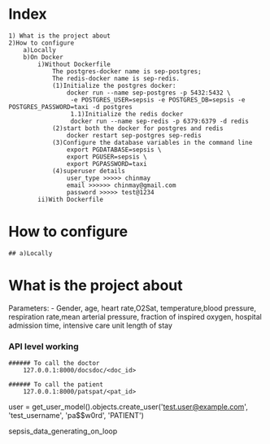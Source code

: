 # Index

    1) What is the project about
    2)How to configure
        a)Locally
        b)On Docker
            i)Without Dockerfile
                The postgres-docker name is sep-postgres;
                The redis-docker name is sep-redis.
                (1)Initialize the postgres docker:
                    docker run --name sep-postgres -p 5432:5432 \
                     -e POSTGRES_USER=sepsis -e POSTGRES_DB=sepsis -e POSTGRES_PASSWORD=taxi -d postgres
                     1.1)Initialize the redis docker
                     docker run --name sep-redis -p 6379:6379 -d redis
                (2)start both the docker for postgres and redis
                    docker restart sep-postgres sep-redis
                (3)Configure the database variables in the command line
                    export PGDATABASE=sepsis \
                    export PGUSER=sepsis \
                    export PGPASSWORD=taxi
                (4)superuser details
                    user_type >>>>> chinmay
                    email >>>>>> chinmay@gmail.com
                    password >>>>> test@1234
            ii)With Dockerfile

# How to configure

    ## a)Locally

# What is the project about

Parameters: -
Gender, age, heart rate,O2Sat, temperature,blood pressure, respiration rate,mean arterial pressure, fraction of inspired oxygen, hospital admission time, intensive care unit length of stay

### API level working

    ###### To call the doctor
        127.0.0.1:8000/docsdoc/<doc_id>

    ###### To call the patient
        127.0.0.1:8000/patspat/<pat_id>

user = get_user_model().objects.create_user('test.user@example.com', 'test_username', 'pa$$w0rd', 'PATIENT')

sepsis_data_generating_on_loop
